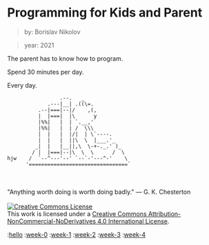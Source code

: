 # Programming for Kids and Parent

> by: Borislav Nikolov

> year: 2021

The parent has to know how to program.

Spend 30 minutes per day.

Every day.

```
                 .--.   _
             .---|__| .((\=.
          .--|===|--|/    ,(,
          |  |===|  |\      y
          |%%|   |  | `.__,'
          |%%|   |  | /  \\\
          |  |   |  |/|  | \`----.
          |  |   |  ||\  \  |___.'_
         _|  |   |__||,\  \-+-._.' )_
        / |  |===|--|\  \  \      /  \
hjw    /  `--^---'--' `--`-'---^-'    \
      '================================`
```

<br>
<br>
"Anything worth doing is worth doing badly." — G. K. Chesterton
<br>
<br>

<a rel="license" href="http://creativecommons.org/licenses/by-nc-nd/4.0/">
<img alt="Creative Commons License" style="border-width:0" src="https://i.creativecommons.org/l/by-nc-nd/4.0/88x31.png" /></a><br>
This work is licensed under a <a rel="license" href="http://creativecommons.org/licenses/by-nc-nd/4.0/">Creative Commons Attribution-NonCommercial-NoDerivatives 4.0 International License</a>.

<div style="page-break-before:always"></div>

:[hello](./hello.md)
:[week-0](./week-0.md)
:[week-1](./week-1.md)
:[week-2](./week-2.md)
:[week-3](./week-3.md)
:[week-4](./week-4.md)